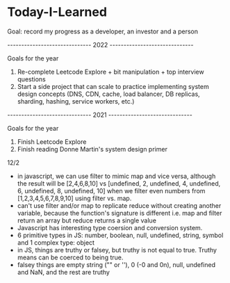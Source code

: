 # Today-I-Learned
Goal: record my progress as a developer, an investor and a person


------------------------------ 2022 ------------------------------

Goals for the year
1) Re-complete Leetcode Explore + bit manipulation + top interview questions
2) Start a side project that can scale to practice implementing system design concepts (DNS, CDN, cache, load balancer, DB replicas, sharding, hashing, service workers, etc.)

------------------------------ 2021 ------------------------------

Goals for the year
1) Finish Leetcode Explore
2) Finish reading Donne Martin's system design primer


12/2
- in javascript, we can use filter to mimic map and vice versa, although the result will be [2,4,6,8,10] vs [undefined, 2, undefined, 4, undefined, 6, undefined, 8, undefined, 10] when we filter even numbers from [1,2,3,4,5,6,7,8,9,10] using filter vs. map.
- can't use filter and/or map to replicate reduce without creating another variable, because the function's signature is different i.e. map and filter return an array but reduce returns a single value
- Javascript has interesting type coersion and conversion system.
- 6 primitive types in JS: number, boolean, null, undefined, string, symbol and 1 complex type: object
- in JS, things are truthy or falsey, but truthy is not equal to true. Truthy means can be coerced to being true.
- falsey things are empty string ("" or ''), 0 (-0 and 0n), null, undefined and NaN, and the rest are truthy
